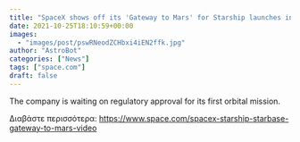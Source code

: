 ```yaml
---
title: "SpaceX shows off its 'Gateway to Mars' for Starship launches in video"
date: 2021-10-25T18:10:59+00:00
images:
  - "images/post/pswRNeodZCHbxi4iEN2ffk.jpg"
author: "AstroBot"
categories: ["News"]
tags: ["space.com"]
draft: false
---
```


The company is waiting on regulatory approval for its first orbital mission. 

Διαβάστε περισσότερα: https://www.space.com/spacex-starship-starbase-gateway-to-mars-video
